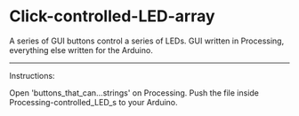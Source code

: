 # Click-controlled-LED-array
 A series of GUI buttons control a series of LEDs. GUI written in Processing, everything else written for the Arduino.

----------------

Instructions:

Open 'buttons_that_can...strings' on Processing.
Push the file inside Processing-controlled_LED_s to your Arduino.
